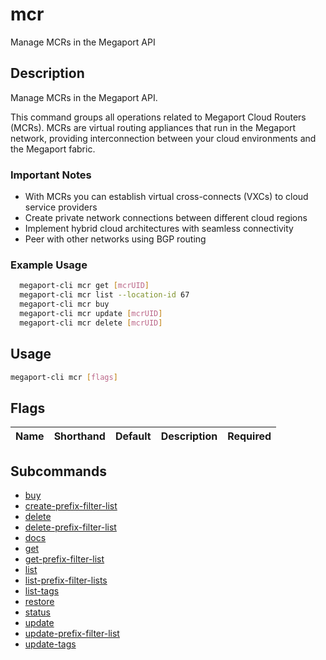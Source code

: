 # mcr

Manage MCRs in the Megaport API

## Description

Manage MCRs in the Megaport API.

This command groups all operations related to Megaport Cloud Routers (MCRs). MCRs are virtual routing appliances that run in the Megaport network, providing interconnection between your cloud environments and the Megaport fabric.

### Important Notes
  - With MCRs you can establish virtual cross-connects (VXCs) to cloud service providers
  - Create private network connections between different cloud regions
  - Implement hybrid cloud architectures with seamless connectivity
  - Peer with other networks using BGP routing

### Example Usage

```sh
  megaport-cli mcr get [mcrUID]
  megaport-cli mcr list --location-id 67
  megaport-cli mcr buy
  megaport-cli mcr update [mcrUID]
  megaport-cli mcr delete [mcrUID]
```

## Usage

```sh
megaport-cli mcr [flags]
```


## Flags

| Name | Shorthand | Default | Description | Required |
|------|-----------|---------|-------------|----------|

## Subcommands
* [buy](megaport-cli_mcr_buy.md)
* [create-prefix-filter-list](megaport-cli_mcr_create-prefix-filter-list.md)
* [delete](megaport-cli_mcr_delete.md)
* [delete-prefix-filter-list](megaport-cli_mcr_delete-prefix-filter-list.md)
* [docs](megaport-cli_mcr_docs.md)
* [get](megaport-cli_mcr_get.md)
* [get-prefix-filter-list](megaport-cli_mcr_get-prefix-filter-list.md)
* [list](megaport-cli_mcr_list.md)
* [list-prefix-filter-lists](megaport-cli_mcr_list-prefix-filter-lists.md)
* [list-tags](megaport-cli_mcr_list-tags.md)
* [restore](megaport-cli_mcr_restore.md)
* [status](megaport-cli_mcr_status.md)
* [update](megaport-cli_mcr_update.md)
* [update-prefix-filter-list](megaport-cli_mcr_update-prefix-filter-list.md)
* [update-tags](megaport-cli_mcr_update-tags.md)

